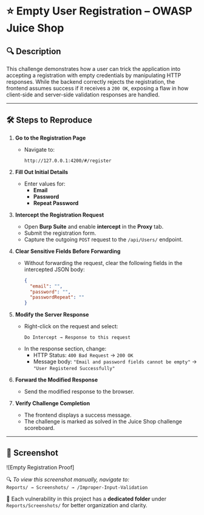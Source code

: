 # ⭐ Empty User Registration – OWASP Juice Shop

## 🔍 Description

This challenge demonstrates how a user can trick the application into accepting a registration with empty credentials by manipulating HTTP responses. While the backend correctly rejects the registration, the frontend assumes success if it receives a `200 OK`, exposing a flaw in how client-side and server-side validation responses are handled.

---

## 🛠️ Steps to Reproduce

1. **Go to the Registration Page**
   - Navigate to:
     ```
     http://127.0.0.1:4200/#/register
     ```

2. **Fill Out Initial Details**
   - Enter values for:
     - **Email**
     - **Password**
     - **Repeat Password**

3. **Intercept the Registration Request**
   - Open **Burp Suite** and enable **intercept** in the **Proxy** tab.
   - Submit the registration form.
   - Capture the outgoing `POST` request to the `/api/Users/` endpoint.

4. **Clear Sensitive Fields Before Forwarding**
   - Without forwarding the request, clear the following fields in the intercepted JSON body:
     ```json
     {
       "email": "",
       "password": "",
       "passwordRepeat": ""
     }
     ```

5. **Modify the Server Response**
   - Right-click on the request and select:
     ```
     Do Intercept → Response to this request
     ```
   - In the response section, change:
     - HTTP Status: `400 Bad Request` → `200 OK`
     - Message body: `"Email and password fields cannot be empty"` → `"User Registered Successfully"`

6. **Forward the Modified Response**
   - Send the modified response to the browser.

7. **Verify Challenge Completion**
   - The frontend displays a success message.
   - The challenge is marked as solved in the Juice Shop challenge scoreboard.

---

## 📸 Screenshot

![Empty Registration Proof]

🔍 *To view this screenshot manually, navigate to:*  
`Reports/ → Screenshots/ → /Improper-Input-Validation`

📁 Each vulnerability in this project has a **dedicated folder** under `Reports/Screenshots/` for better organization and clarity.
